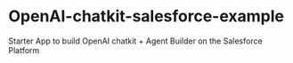 # OpenAI-chatkit-salesforce-example
Starter App to build OpenAI chatkit + Agent Builder on the Salesforce Platform
